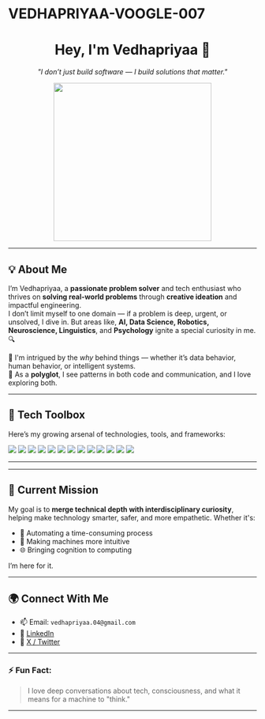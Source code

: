 # VEDHAPRIYAA-VOOGLE-007

<h1 align="center">Hey, I'm Vedhapriyaa 👋</h1>

<p align="center">
  <i>"I don’t just build software — I build solutions that matter."</i>
</p>

<p align="center">
  <img src="https://in.pin/" width="320" alt=""/>
</p>


---

## 💡 About Me

I’m Vedhapriyaa, a **passionate problem solver** and tech enthusiast who thrives on **solving real-world problems** through **creative ideation** and impactful engineering.  
I don’t limit myself to one domain — if a problem is deep, urgent, or unsolved, I dive in. But areas like,
**AI, Data Science, Robotics, Neuroscience, Linguistics**, and **Psychology** ignite a special curiosity in me. 🔍

🧠 I'm intrigued by the *why* behind things — whether it’s data behavior, human behavior, or intelligent systems.  
💬 As a **polyglot**, I see patterns in both code and communication, and I love exploring both.

---

## 🔧 Tech Toolbox

Here’s my growing arsenal of technologies, tools, and frameworks:

<p>
  <img src="https://img.shields.io/badge/Python-3776AB?style=flat&logo=python&logoColor=white"/>
  <img src="https://img.shields.io/badge/SQL-4479A1?style=flat&logo=postgresql&logoColor=white"/>
  <img src="https://img.shields.io/badge/Flask-000000?style=flat&logo=flask&logoColor=white"/>
  <img src="https://img.shields.io/badge/Django-092E20?style=flat&logo=django&logoColor=white"/>
  <img src="https://img.shields.io/badge/FastAPI-009688?style=flat&logo=fastapi&logoColor=white"/>
  <img src="https://img.shields.io/badge/HTML5-E34F26?style=flat&logo=html5&logoColor=white"/>
  <img src="https://img.shields.io/badge/CSS3-1572B6?style=flat&logo=css3&logoColor=white"/>
  <img src="https://img.shields.io/badge/MongoDB-47A248?style=flat&logo=mongodb&logoColor=white"/>
  <img src="https://img.shields.io/badge/MySQL-4479A1?style=flat&logo=mysql&logoColor=white"/>
  <img src="https://img.shields.io/badge/Git-F05032?style=flat&logo=git&logoColor=white"/>
  <img src="https://img.shields.io/badge/GitHub-181717?style=flat&logo=github&logoColor=white"/>
  <img src="https://img.shields.io/badge/Excel-217346?style=flat&logo=microsoft-excel&logoColor=white"/>
  <img src="https://img.shields.io/badge/Power%20BI-F2C811?style=flat&logo=powerbi&logoColor=black"/>
</p>

---

---

## 🎯 Current Mission

My goal is to **merge technical depth with interdisciplinary curiosity**, helping make technology smarter, safer, and more empathetic. Whether it's:

- 🤖 Automating a time-consuming process  
- 🧠 Making machines more intuitive  
- 🌐 Bringing cognition to computing

I’m here for it.

---

## 🌍 Connect With Me

- 📫 Email: `vedhapriyaa.04@gmail.com`  
- 💼 [LinkedIn](https://www.linkedin.com/in/s-vedhapriyaa-a254a8254/) 
- 🧵 [X / Twitter](https://x.com/Vedhapriyaa004) 

---

### ⚡ Fun Fact:
> I love deep conversations about tech, consciousness, and what it means for a machine to "think."

---

